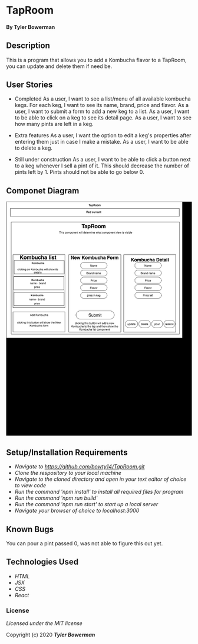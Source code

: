


# TapRoom



#### By Tyler Bowerman

## Description
This is a program that allows you to add a Kombucha flavor to a TapRoom, you can update and delete them if need be.



## User Stories
* Completed 
As a user, I want to see a list/menu of all available kombucha kegs. For each keg, I want to see its name, brand, price and flavor.
As a user, I want to submit a form to add a new keg to a list.
As a user, I want to be able to click on a keg to see its detail page.
As a user, I want to see how many pints are left in a keg.

* Extra features
As a user, I want the option to edit a keg's properties after entering them just in case I make a mistake.
As a user, I want to be able to delete a keg.

* Still under construction
As a user, I want to be able to click a button next to a keg whenever I sell a pint of it. This should decrease the number of pints left by 1. Pints should not be able to go below 0.

## Componet Diagram
![Page Layout](./public/README/Taproom.png)


## Setup/Installation Requirements

* _Navigate to https://github.com/bowty14/TapRoom.git_
* _Clone the respository to your local machine_
* _Navigate to the cloned directory and open in your text editor of choice to view code_
* _Run the command 'npm install' to install all required files for program_
* _Run the command 'npm run build'_
* _Run the command 'npm run start' to start up a local server_
* _Navigate your browser of choice to localhost:3000_


## Known Bugs
You can pour a pint passed 0, was not able to figure this out yet.


## Technologies Used

* _HTML_
* _JSX_
* _CSS_
* _React_


### License

*Licensed under the MIT license*

Copyright (c) 2020 **_Tyler Bowerman_**